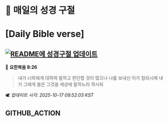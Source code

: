 # 🙏 매일의 성경 구절
# [Daily Bible verse]
## [![README에 성경구절 업데이트](https://github.com/DONGSUKA/first_test/actions/workflows/update-readme-bible.yml/badge.svg)](https://github.com/DONGSUKA/first_test/actions/workflows/update-readme-bible.yml)
<!-- START_BIBLE_VERSE -->
📖 **요한복음 8:26**
> 내가 너희에게 대하여 말하고 판단할 것이 많으나 나를 보내신 이가 참되시매 내가 그에게 들은 그것을 세상에 말하노라 하시되

🕊️ _업데이트 시각: 2025-10-17 09:52:03 KST_
  <!-- END_BIBLE_VERSE -->
## GITHUB_ACTION
